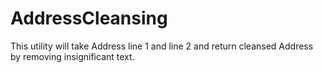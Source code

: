 # AddressCleansing
This utility will take Address line 1 and line 2 and return cleansed Address by removing insignificant text.
